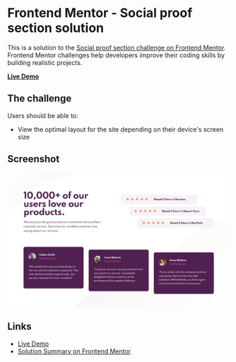 # Frontend Mentor - Social proof section solution

This is a solution to the [Social proof section challenge on Frontend Mentor](https://www.frontendmentor.io/challenges/social-proof-section-6e0qTv_bA). Frontend Mentor challenges help developers improve their coding skills by building realistic projects.

**[Live Demo](https://bgrapes-social-proof-section.surge.sh/)**

## The challenge

Users should be able to:

- View the optimal layout for the site depending on their device's screen size

## Screenshot

<a href="https://bgrapes-social-proof-section.surge.sh/" target="_blank">![screenshot](https://raw.githubusercontent.com/bgrapes/frontendmentor-projects/master/social-proof-section/screenshot.png)</a>

## Links

- [Live Demo](https://bgrapes-social-proof-section.surge.sh/)
- [Solution Summary on Frontend Mentor](https://www.frontendmentor.io/solutions/social-proof-section-Cu5vTpaw3)
